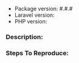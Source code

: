 - Package version: #.#.#
- Laravel version:
- PHP version:

### Description:


### Steps To Reproduce:
